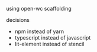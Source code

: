 using open-wc scaffolding

decisions
* npm instead of yarn
* typescript instead of javascript
* lit-element instead of stencil
